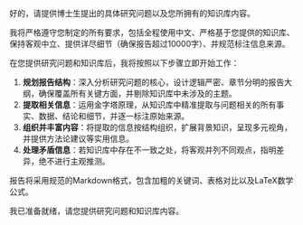 好的，请提供博士生提出的具体研究问题以及您所拥有的知识库内容。

我将严格遵守您制定的所有要求，包括全程使用中文、严格基于您提供的知识库、保持客观中立、提供详尽细节（确保报告超过10000字）、并规范标注信息来源。

在您提供研究问题和知识库后，我将按照以下步骤立即开始工作：

1.  **规划报告结构**：深入分析研究问题的核心，设计逻辑严密、章节分明的报告大纲，确保覆盖所有关键方面，并剔除知识库中未涉及的主题。
2.  **提取相关信息**：运用金字塔原理，从知识库中精准提取与问题相关的所有事实、数据、结论和细节，并逐一标注原始来源。
3.  **组织并丰富内容**：将提取的信息按结构组织，扩展背景知识，呈现多元视角，并提供方法论建议等实用信息。
4.  **处理矛盾信息**：若知识库中存在不一致之处，将客观并列不同观点，指明差异，绝不进行主观推测。

报告将采用规范的Markdown格式，包含加粗的关键词、表格对比以及LaTeX数学公式。

我已准备就绪，请您提供研究问题和知识库内容。